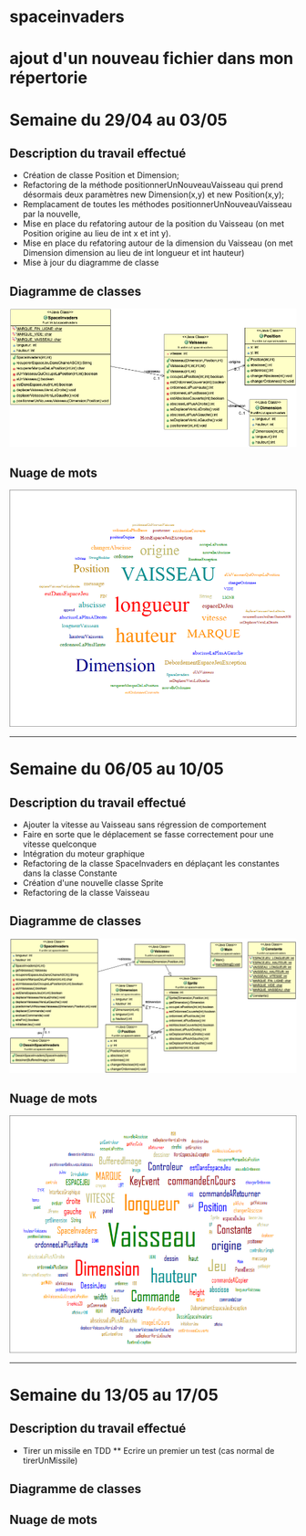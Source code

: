 # spaceinvaders
# ajout d'un nouveau fichier dans mon répertorie

# Semaine du 29/04 au 03/05
## Description du travail effectué
   * Création de classe Position et Dimension;
   * Refactoring de la méthode positionnerUnNouveauVaisseau qui prend désormais deux paramètres new Dimension(x,y) et new Position(x,y);
   * Remplacament de toutes les méthodes positionnerUnNouveauVaisseau par la nouvelle,
   * Mise en place du refatoring autour de la position du Vaisseau (on met Position origine au lieu de int x et int y).
   * Mise en place du refatoring autour de la dimension du Vaisseau (on met Dimension dimension au lieu de int longueur et int hauteur)
   * Mise à jour du diagramme de classe
## Diagramme de classes
   ![alt text](https://github.com/ruizhengxu/spaceinvaders/blob/master/imageDiagramClass/spaceInvadersDiagramClass.png)
## Nuage de mots
   ![alt text](https://github.com/ruizhengxu/spaceinvaders/blob/master/imageWordCloud/spaceinvadersWordCloud.png)

---

# Semaine du 06/05 au 10/05
## Description du travail effectué
   * Ajouter la vitesse au Vaisseau sans régression de comportement
   * Faire en sorte que le déplacement se fasse correctement pour une vitesse quelconque
   * Intégration du moteur graphique
   * Refactoring de la classe SpaceInvaders en déplaçant les constantes dans la classe Constante
   * Création d'une nouvelle classe Sprite
   * Refactoring de la classe Vaisseau
   
## Diagramme de classes
   ![alt text](https://github.com/ruizhengxu/spaceinvaders/blob/master/imageDiagramClass/spaceInvadersDiagramClass2.png)

## Nuage de mots
   ![alt text](https://github.com/ruizhengxu/spaceinvaders/blob/master/imageWordCloud/spaceinvadersWordCloud2.png)

---

# Semaine du 13/05 au 17/05
## Description du travail effectué
   * Tirer un missile en TDD
   ** Ecrire un premier un test (cas normal de tirerUnMissile)

## Diagramme de classes


## Nuage de mots

